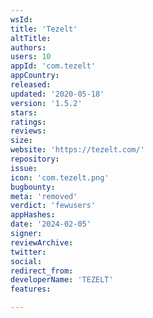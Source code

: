 ```yaml
---
wsId: 
title: 'Tezelt'
altTitle: 
authors: 
users: 10
appId: 'com.tezelt'
appCountry: 
released: 
updated: '2020-05-18'
version: '1.5.2'
stars: 
ratings: 
reviews: 
size: 
website: 'https://tezelt.com/'
repository: 
issue: 
icon: 'com.tezelt.png'
bugbounty: 
meta: 'removed'
verdict: 'fewusers'
appHashes: 
date: '2024-02-05'
signer: 
reviewArchive: 
twitter: 
social: 
redirect_from: 
developerName: 'TEZELT'
features: 

---
```


